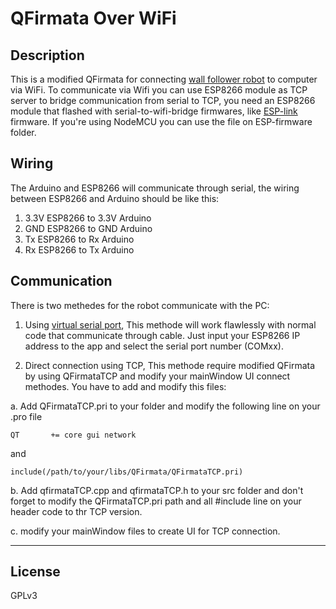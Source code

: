 QFirmata Over WiFi
===
Description
---
This is a modified QFirmata for connecting [wall follower robot](<https://github.com/rusmanr/QFirmataWallFollower>) to computer via WiFi.
To communicate via Wifi you can use ESP8266 module as TCP server to bridge communication from serial to TCP, you need an ESP8266 module that flashed with serial-to-wifi-bridge firmwares, like [ESP-link](<https://github.com/jeelabs/esp-link>) firmware. If you're using NodeMCU you can use the file on ESP-firmware folder. 





Wiring
---
The Arduino and ESP8266 will communicate through serial, the wiring between ESP8266 and Arduino should be like this:
1. 3.3V ESP8266 to 3.3V Arduino
2. GND  ESP8266 to GND  Arduino
3. Tx   ESP8266 to Rx   Arduino
4. Rx   ESP8266 to Tx   Arduino

Communication
---
There is two methedes for the robot communicate with the PC:
1. Using [virtual serial port](<https://www.hw-group.com/software/hw-vsp3-virtual-serial-port>), This methode will work flawlessly with normal code that communicate through cable. Just input your ESP8266 IP address to the app and select the serial port number (COMxx).
    
2. Direct connection using TCP, This methode require modified QFirmata by using QFirmataTCP and modify your mainWindow UI connect methodes.
You have to add and modify this files:

a. Add QFirmataTCP.pri to your folder and modify the following line on your .pro file
```
QT       += core gui network
```

and

```
include(/path/to/your/libs/QFirmata/QFirmataTCP.pri)
```
b. Add qfirmataTCP.cpp and qfirmataTCP.h to your src folder and don't forget to modify the QFirmataTCP.pri path and all #include line on your header code to thr TCP version.

c. modify your mainWindow files to create UI for TCP connection.



---
License
---
GPLv3
